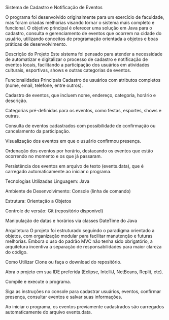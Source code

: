 Sistema de Cadastro e Notificação de Eventos

O programa foi desenvolvido originalmente para um exercício de faculdade, mas foram criadas melhorias visando tornar o sistema mais completo e funcional. O objetivo principal é oferecer uma solução em Java para o cadastro, consulta e gerenciamento de eventos que ocorrem na cidade do usuário, utilizando conceitos de programação orientada a objetos e boas práticas de desenvolvimento.

Descrição do Projeto
Este sistema foi pensado para atender a necessidade de automatizar e digitalizar o processo de cadastro e notificação de eventos locais, facilitando a participação dos usuários em atividades culturais, esportivas, shows e outras categorias de eventos.

Funcionalidades Principais
Cadastro de usuários com atributos completos (nome, email, telefone, entre outros).

Cadastro de eventos, que incluem nome, endereço, categoria, horário e descrição.

Categorias pré-definidas para os eventos, como festas, esportes, shows e outras.

Consulta de eventos cadastrados com possibilidade de confirmação ou cancelamento da participação.

Visualização dos eventos em que o usuário confirmou presença.

Ordenação dos eventos por horário, destacando os eventos que estão ocorrendo no momento e os que já passaram.

Persistência dos eventos em arquivo de texto (events.data), que é carregado automaticamente ao iniciar o programa.

Tecnologias Utilizadas
Linguagem: Java

Ambiente de Desenvolvimento: Console (linha de comando)

Estrutura: Orientação a Objetos

Controle de versão: Git (repositório disponível)

Manipulação de datas e horários via classes DateTime do Java

Arquitetura
O projeto foi estruturado seguindo o paradigma orientado a objetos, com organização modular para facilitar manutenção e futuras melhorias. Embora o uso do padrão MVC não tenha sido obrigatório, a arquitetura incentiva a separação de responsabilidades para maior clareza do código.

Como Utilizar
Clone ou faça o download do repositório.

Abra o projeto em sua IDE preferida (Eclipse, IntelliJ, NetBeans, Replit, etc).

Compile e execute o programa.

Siga as instruções no console para cadastrar usuários, eventos, confirmar presença, consultar eventos e salvar suas informações.

Ao iniciar o programa, os eventos previamente cadastrados são carregados automaticamente do arquivo events.data.
